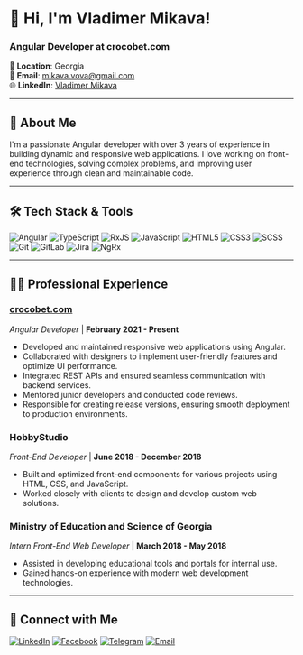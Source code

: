 # 👋 Hi, I'm Vladimer Mikava!

### Angular Developer at crocobet.com  
📍 **Location**: Georgia  
📧 **Email**: [mikava.vova@gmail.com](mailto:mikava.vova@gmail.com)  
🌐 **LinkedIn**: [Vladimer Mikava](https://www.linkedin.com/in/mikava)

---

## 🚀 About Me
I'm a passionate Angular developer with over 3 years of experience in building dynamic and responsive web applications. I love working on front-end technologies, solving complex problems, and improving user experience through clean and maintainable code.

---

## 🛠️ Tech Stack & Tools

![Angular](https://img.shields.io/badge/-Angular-DD0031?style=for-the-badge&logo=angular&logoColor=white)
![TypeScript](https://img.shields.io/badge/-TypeScript-007ACC?style=for-the-badge&logo=typescript&logoColor=white)
![RxJS](https://img.shields.io/badge/-RxJS-B7178C?style=for-the-badge&logo=reactivex&logoColor=white)
![JavaScript](https://img.shields.io/badge/-JavaScript-F7DF1E?style=for-the-badge&logo=javascript&logoColor=black)
![HTML5](https://img.shields.io/badge/-HTML5-E34F26?style=for-the-badge&logo=html5&logoColor=white)
![CSS3](https://img.shields.io/badge/-CSS3-1572B6?style=for-the-badge&logo=css3&logoColor=white)
![SCSS](https://img.shields.io/badge/-SCSS-CC6699?style=for-the-badge&logo=sass&logoColor=white)
![Git](https://img.shields.io/badge/-Git-F05032?style=for-the-badge&logo=git&logoColor=white)
![GitLab](https://img.shields.io/badge/-GitLab-FC6D26?style=for-the-badge&logo=gitlab&logoColor=white)
![Jira](https://img.shields.io/badge/-Jira-0052CC?style=for-the-badge&logo=jira&logoColor=white)
![NgRx](https://img.shields.io/badge/-NgRx-DD0031?style=for-the-badge&logo=ngrx&logoColor=white)

---

## 👨‍💻 Professional Experience

### **[crocobet.com](https://www.crocobet.com/)**  
_Angular Developer_ | **February 2021 - Present**  
- Developed and maintained responsive web applications using Angular.
- Collaborated with designers to implement user-friendly features and optimize UI performance.
- Integrated REST APIs and ensured seamless communication with backend services.
- Mentored junior developers and conducted code reviews.
- Responsible for creating release versions, ensuring smooth deployment to production environments.

### **HobbyStudio**  
_Front-End Developer_ | **June 2018 - December 2018**  
- Built and optimized front-end components for various projects using HTML, CSS, and JavaScript.
- Worked closely with clients to design and develop custom web solutions.

### **Ministry of Education and Science of Georgia**  
_Intern Front-End Web Developer_ | **March 2018 - May 2018**  
- Assisted in developing educational tools and portals for internal use.
- Gained hands-on experience with modern web development technologies.

---

## 🔗 Connect with Me

[![LinkedIn](https://img.shields.io/badge/LinkedIn-Profile-blue?style=for-the-badge&logo=linkedin)](https://www.linkedin.com/in/mikava)
[![Facebook](https://img.shields.io/badge/Facebook-Profile-1877F2?style=for-the-badge&logo=facebook&logoColor=white)](https://www.facebook.com/Vladimer.Mikava)
[![Telegram](https://img.shields.io/badge/Telegram-Profile-2CA5E0?style=for-the-badge&logo=telegram&logoColor=white)](https://t.me/m1kav4)
[![Email](https://img.shields.io/badge/Email-D14836?style=for-the-badge&logo=gmail&logoColor=white)](mailto:mikava.vova@gmail.com)
